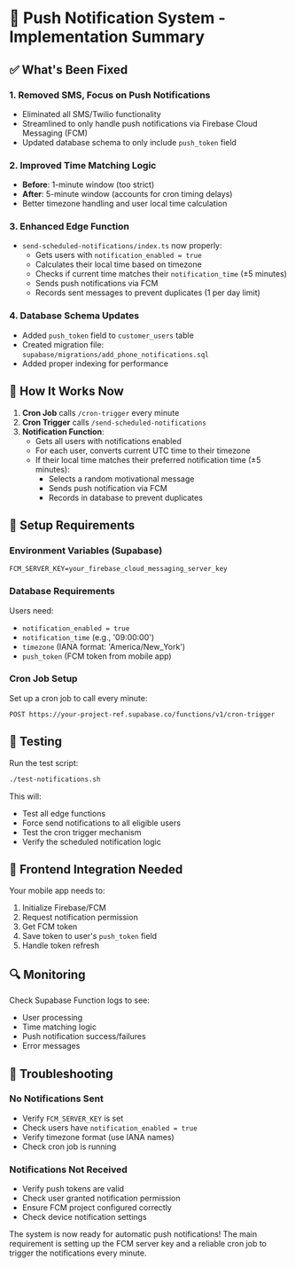 # 🔔 Push Notification System - Implementation Summary

## ✅ What's Been Fixed

### 1. **Removed SMS, Focus on Push Notifications**
- Eliminated all SMS/Twilio functionality
- Streamlined to only handle push notifications via Firebase Cloud Messaging (FCM)
- Updated database schema to only include `push_token` field

### 2. **Improved Time Matching Logic**
- **Before**: 1-minute window (too strict)
- **After**: 5-minute window (accounts for cron timing delays)
- Better timezone handling and user local time calculation

### 3. **Enhanced Edge Function**
- `send-scheduled-notifications/index.ts` now properly:
  - Gets users with `notification_enabled = true`
  - Calculates their local time based on timezone
  - Checks if current time matches their `notification_time` (±5 minutes)
  - Sends push notifications via FCM
  - Records sent messages to prevent duplicates (1 per day limit)

### 4. **Database Schema Updates**
- Added `push_token` field to `customer_users` table
- Created migration file: `supabase/migrations/add_phone_notifications.sql`
- Added proper indexing for performance

## 🔧 How It Works Now

1. **Cron Job** calls `/cron-trigger` every minute
2. **Cron Trigger** calls `/send-scheduled-notifications`
3. **Notification Function**:
   - Gets all users with notifications enabled
   - For each user, converts current UTC time to their timezone
   - If their local time matches their preferred notification time (±5 minutes):
     - Selects a random motivational message
     - Sends push notification via FCM
     - Records in database to prevent duplicates

## 🚀 Setup Requirements

### Environment Variables (Supabase)
```
FCM_SERVER_KEY=your_firebase_cloud_messaging_server_key
```

### Database Requirements
Users need:
- `notification_enabled = true`
- `notification_time` (e.g., '09:00:00')
- `timezone` (IANA format: 'America/New_York')
- `push_token` (FCM token from mobile app)

### Cron Job Setup
Set up a cron job to call every minute:
```
POST https://your-project-ref.supabase.co/functions/v1/cron-trigger
```

## 🧪 Testing

Run the test script:
```bash
./test-notifications.sh
```

This will:
- Test all edge functions
- Force send notifications to all eligible users
- Test the cron trigger mechanism
- Verify the scheduled notification logic

## 📱 Frontend Integration Needed

Your mobile app needs to:
1. Initialize Firebase/FCM
2. Request notification permission
3. Get FCM token
4. Save token to user's `push_token` field
5. Handle token refresh

## 🔍 Monitoring

Check Supabase Function logs to see:
- User processing
- Time matching logic
- Push notification success/failures
- Error messages

## 🚨 Troubleshooting

### No Notifications Sent
- Verify `FCM_SERVER_KEY` is set
- Check users have `notification_enabled = true`
- Verify timezone format (use IANA names)
- Check cron job is running

### Notifications Not Received
- Verify push tokens are valid
- Check user granted notification permission
- Ensure FCM project configured correctly
- Check device notification settings

The system is now ready for automatic push notifications! The main requirement is setting up the FCM server key and a reliable cron job to trigger the notifications every minute.
